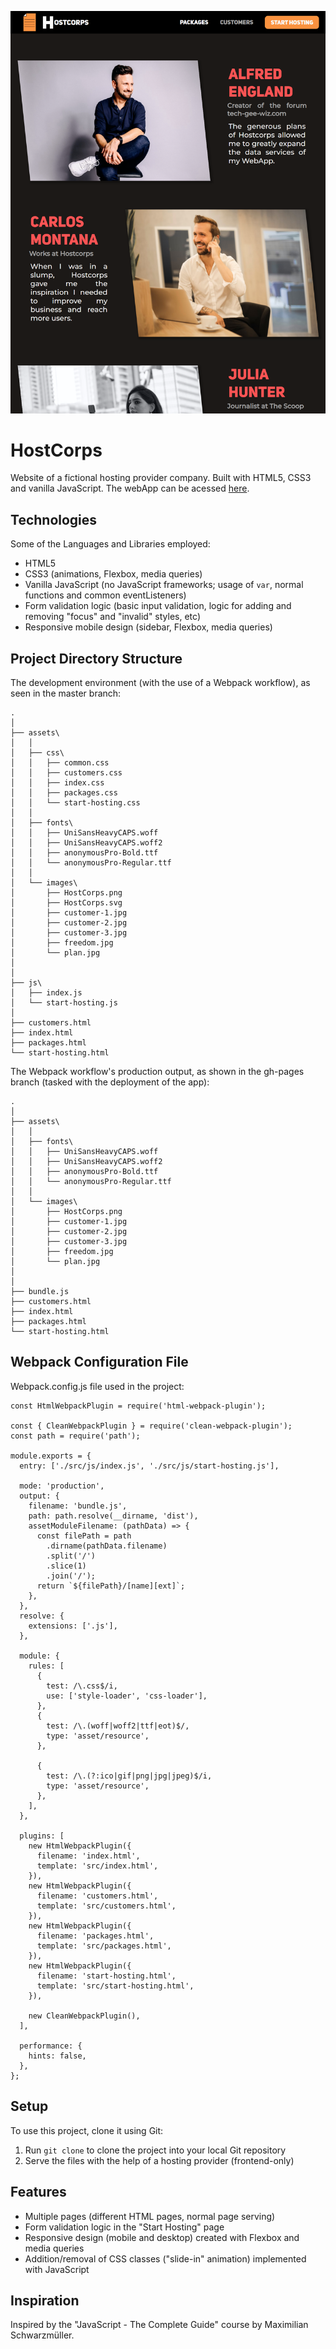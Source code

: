 ![logo](/dist/assets/images/HostCorps.png)

# HostCorps

Website of a fictional hosting provider company. Built with HTML5, CSS3 and vanilla JavaScript. The webApp can be acessed [here](https://nothingnothings.github.io/HostCorpsWebpackVersion).

## Technologies

Some of the Languages and Libraries employed:

- HTML5
- CSS3 (animations, Flexbox, media queries)
- Vanilla JavaScript (no JavaScript frameworks; usage of `var`, normal functions and common eventListeners)
- Form validation logic (basic input validation, logic for adding and removing "focus" and "invalid" styles, etc)
- Responsive mobile design (sidebar, Flexbox, media queries)

## Project Directory Structure

The development environment (with the use of a Webpack workflow), as seen in the master branch:

```
.
│
├── assets\
│   │
│   ├── css\
│   │   ├── common.css
│   │   ├── customers.css
│   │   ├── index.css
│   │   ├── packages.css
│   │   └── start-hosting.css
│   │
│   ├── fonts\
│   │   ├── UniSansHeavyCAPS.woff
│   │   ├── UniSansHeavyCAPS.woff2
│   │   ├── anonymousPro-Bold.ttf
│   │   └── anonymousPro-Regular.ttf
│   │
│   └── images\
│       ├── HostCorps.png
│       ├── HostCorps.svg
│       ├── customer-1.jpg
│       ├── customer-2.jpg
│       ├── customer-3.jpg
│       ├── freedom.jpg
│       └── plan.jpg
│
│
├── js\
│   ├── index.js
│   └── start-hosting.js
│
├── customers.html
├── index.html
├── packages.html
└── start-hosting.html
```

The Webpack workflow's production output, as shown in the gh-pages branch (tasked with the deployment of the app):

```
.
│
├── assets\
│   │
│   ├── fonts\
│   │   ├── UniSansHeavyCAPS.woff
│   │   ├── UniSansHeavyCAPS.woff2
│   │   ├── anonymousPro-Bold.ttf
│   │   └── anonymousPro-Regular.ttf
│   │
│   └── images\
│       ├── HostCorps.png
│       ├── customer-1.jpg
│       ├── customer-2.jpg
│       ├── customer-3.jpg
│       ├── freedom.jpg
│       └── plan.jpg
│
│
├── bundle.js
├── customers.html
├── index.html
├── packages.html
└── start-hosting.html
```

## Webpack Configuration File

Webpack.config.js file used in the project:

```
const HtmlWebpackPlugin = require('html-webpack-plugin');

const { CleanWebpackPlugin } = require('clean-webpack-plugin');
const path = require('path');

module.exports = {
  entry: ['./src/js/index.js', './src/js/start-hosting.js'],

  mode: 'production',
  output: {
    filename: 'bundle.js',
    path: path.resolve(__dirname, 'dist'),
    assetModuleFilename: (pathData) => {
      const filePath = path
        .dirname(pathData.filename)
        .split('/')
        .slice(1)
        .join('/');
      return `${filePath}/[name][ext]`;
    },
  },
  resolve: {
    extensions: ['.js'],
  },

  module: {
    rules: [
      {
        test: /\.css$/i,
        use: ['style-loader', 'css-loader'],
      },
      {
        test: /\.(woff|woff2|ttf|eot)$/,
        type: 'asset/resource',
      },

      {
        test: /\.(?:ico|gif|png|jpg|jpeg)$/i,
        type: 'asset/resource',
      },
    ],
  },

  plugins: [
    new HtmlWebpackPlugin({
      filename: 'index.html',
      template: 'src/index.html',
    }),
    new HtmlWebpackPlugin({
      filename: 'customers.html',
      template: 'src/customers.html',
    }),
    new HtmlWebpackPlugin({
      filename: 'packages.html',
      template: 'src/packages.html',
    }),
    new HtmlWebpackPlugin({
      filename: 'start-hosting.html',
      template: 'src/start-hosting.html',
    }),

    new CleanWebpackPlugin(),
  ],

  performance: {
    hints: false,
  },
};

```

## Setup

To use this project, clone it using Git:

1. Run `git clone` to clone the project into your local Git repository
2. Serve the files with the help of a hosting provider (frontend-only)

## Features

- Multiple pages (different HTML pages, normal page serving)
- Form validation logic in the "Start Hosting" page
- Responsive design (mobile and desktop) created with Flexbox and media queries
- Addition/removal of CSS classes ("slide-in" animation) implemented with JavaScript

## Inspiration

Inspired by the "JavaScript - The Complete Guide" course by Maximilian Schwarzmüller.

